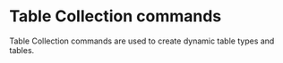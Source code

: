# Table Collection commands

Table Collection commands are used to create dynamic table types and tables.